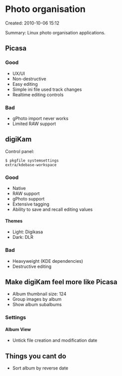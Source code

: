 Photo organisation
==================

Created: 2010-10-06 15:12  

Summary: Linux photo organisation applications.

Picasa
------

### Good

* UX/UI
* Non-destructive
* Easy editing
* Simple ini file used track changes
* Realtime editing controls

### Bad

* gPhoto import never works
* Limited RAW support

digiKam
-------

Control panel:

    $ pkgfile systemsettings
    extra/kdebase-workspace

### Good

* Native
* RAW support
* gPhoto support
* Extensive tagging
* Ability to save and recall editing values

#### Themes

* Light: Digikasa
* Dark: DLR

### Bad

* Heavyweight (KDE dependencies)
* Destructive editing

Make digiKam feel more like Picasa
----------------------------------

* Album thumbnail size: 124
* Group images by album
* Show album subalbums

### Settings

#### Album View

* Untick file creation and modification date

## Things you cant do

* Sort album by reverse date
